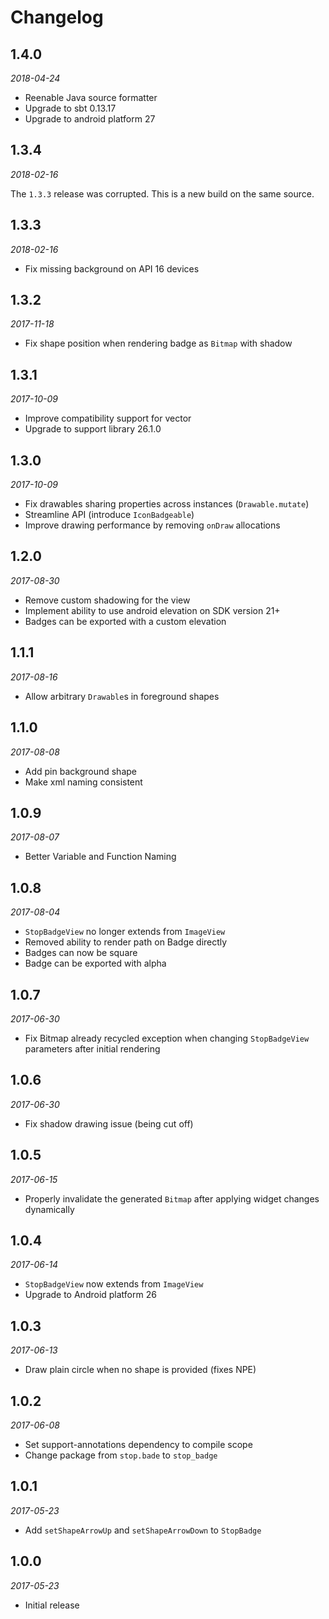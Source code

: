 # Changelog

## 1.4.0

_2018-04-24_

 * Reenable Java source formatter
 * Upgrade to sbt 0.13.17
 * Upgrade to android platform 27

## 1.3.4

_2018-02-16_

The `1.3.3` release was corrupted. This is a new build on the same source.

## 1.3.3

_2018-02-16_

 * Fix missing background on API 16 devices

## 1.3.2

_2017-11-18_

 * Fix shape position when rendering badge as `Bitmap` with shadow

## 1.3.1

_2017-10-09_

 * Improve compatibility support for vector
 * Upgrade to support library 26.1.0

## 1.3.0

_2017-10-09_

 * Fix drawables sharing properties across instances (`Drawable.mutate`)
 * Streamline API (introduce `IconBadgeable`)
 * Improve drawing performance by removing `onDraw` allocations

## 1.2.0

_2017-08-30_

 * Remove custom shadowing for the view
 * Implement ability to use android elevation on SDK version 21+
 * Badges can be exported with a custom elevation

## 1.1.1

_2017-08-16_

 * Allow arbitrary `Drawable`s in foreground shapes

## 1.1.0

_2017-08-08_

 *  Add pin background shape
 *  Make xml naming consistent

## 1.0.9

_2017-08-07_

 * Better Variable and Function Naming

## 1.0.8

_2017-08-04_

 * `StopBadgeView` no longer extends from `ImageView`
 * Removed ability to render path on Badge directly
 * Badges can now be square
 * Badge can be exported with alpha

## 1.0.7

_2017-06-30_

 * Fix Bitmap already recycled exception when changing `StopBadgeView` parameters after initial rendering

## 1.0.6

_2017-06-30_

 * Fix shadow drawing issue (being cut off)

## 1.0.5

_2017-06-15_

 * Properly invalidate the generated `Bitmap` after applying widget changes dynamically

## 1.0.4

_2017-06-14_

 * `StopBadgeView` now extends from `ImageView`
 * Upgrade to Android platform 26

## 1.0.3

_2017-06-13_

 * Draw plain circle when no shape is provided (fixes NPE)

## 1.0.2

_2017-06-08_

 *  Set support-annotations dependency to compile scope
 *  Change package from `stop.bade` to `stop_badge`

## 1.0.1

_2017-05-23_

 *  Add `setShapeArrowUp` and `setShapeArrowDown` to `StopBadge`

## 1.0.0

_2017-05-23_

 * Initial release
